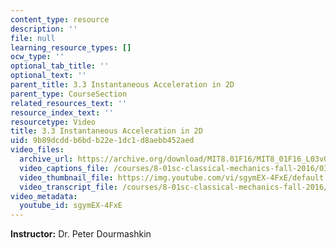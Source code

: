 ```yaml
---
content_type: resource
description: ''
file: null
learning_resource_types: []
ocw_type: ''
optional_tab_title: ''
optional_text: ''
parent_title: 3.3 Instantaneous Acceleration in 2D
parent_type: CourseSection
related_resources_text: ''
resource_index_text: ''
resourcetype: Video
title: 3.3 Instantaneous Acceleration in 2D
uid: 9b89dcdd-b6bd-b22e-1dc1-d8aebb452aed
video_files:
  archive_url: https://archive.org/download/MIT8.01F16/MIT8_01F16_L03v03_360p.mp4
  video_captions_file: /courses/8-01sc-classical-mechanics-fall-2016/03748e17fa825d3db6f5b682f2341bb4_sgymEX-4FxE.vtt
  video_thumbnail_file: https://img.youtube.com/vi/sgymEX-4FxE/default.jpg
  video_transcript_file: /courses/8-01sc-classical-mechanics-fall-2016/46b2f0aeb5f9da150ffa6ab6ecc7f0db_sgymEX-4FxE.pdf
video_metadata:
  youtube_id: sgymEX-4FxE
---
```


**Instructor:** Dr. Peter Dourmashkin